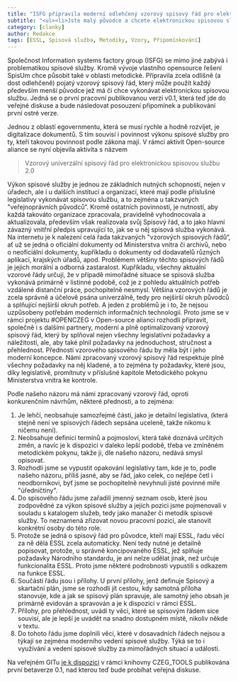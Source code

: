 ```yaml
---
title: "ISFG připravila moderní odlehčený vzorový spisový řád pro elektronickou spisovku, jde do veřejné diskuse"
subtitle: "<ul><li>Jste malý původce a chcete elektronickou spisovou službu, ale nevíte jak si vytvořit spisový řád?<li>Společnost ISFG rámci Open-source aliance připravila univerzálně použitelný zcela nově pojatý vzorový spisový řád.<li>Je o dost odlehčený a má být srozumitelnější a jednodušší.<li>Nyní jde do veřejné diskuse ze které vzejdou připomínky pro první finální verzi.</ul>"
category: [clanky]
author: Redakce
tags: [ESSL, Spisová služba, Metodiky, Vzory, Připomínkování]
---
```


Společnost Information systems factory group (ISFG) se mimo jiné zabývá i problematikou spisové služby. Kromě vývoje vlastního opensource řešení SpisUm chce působit také v oblasti metodické. Připravila zcela odlišně (a dost odlehčeně) pojatý vzorový spisový řád, který může použít každý především menší původce jež má či chce vykonávat elektronickou spisovou službu. Jedná se o první pracovní publikovanou verzi v0.1, která teď jde do veřejné diskuse a bude následovat posouzení připomínek a publikování první ostré verze.

Jednou z oblastí egovernmentu, která se musí rychle a hodně rozvíjet, je digitalizace dokumentů. S tím souvisí i povinnost výkonu spisové služby pro ty, kteří takovou povinnost podle zákona mají. V rámci aktivit Open-source aliance se nyní objevila aktivita s názvem

> Vzorový univerzální spisový řád pro elektronickou spisovou službu 2.0


Výkon spisové služby je jednou ze základních nutných schopností, nejen v úřadech, ale i u dalších institucí a organizací, které mají podle příslušné legislativy vykonávat spisovou službu, a to zejména u takzvaných "veřejnoprávních původců“. Kromě ostatních povinností, je nutností, aby každá takováto organizace zpracovala, pravidelně vyhodnocovala a aktualizovala, především však realizovala svůj Spisový řád, a to jako hlavní závazný vnitřní předpis upravující to, jak se u něj spisová služba vykonává. Na internetu je k nalezení celá řada takzvaných "vzorových spisových řádů“, ať už se jedná o oficiální dokumenty od Ministerstva vnitra či archivů, nebo o neoficiální dokumenty, kupříkladu o dokumenty od dodavatelů různých aplikací, krajských úřadů, apod. Problémem většiny těchto spisových řádů je jejich morální a odborná zastaralost. Kupříkladu, všechny aktuální vzorové řády určují, že v případě mimořádné situace se spisová služba vykonává primárně v listinné podobě, což je z pohledu aktuálních potřeb vzdálené distanční práce, pochopitelně nesmysl. Většina vzorových řádů je zcela správně a účelově psána univerzálně, tedy pro nejširší okruh původců a splňující nejširší okruh potřeb. A jeden z problémů je i to, že nejsou uzpůsobeny potřebám moderních informačních technologií. Proto jsme se v rámci projektu #OPENCZEG v Open-source alianci rozhodli připravit, společně i s dalšími partnery, moderní a plně optimalizovaný vzorový spisový řád, který by splňoval nejen všechny legislativní požadavky a náležitosti, ale, aby také plnil požadavky na jednoduchost, stručnost a přehlednost. Předností vzorového spisového řádu by měla být i jeho moderní koncepce. Námi zpracovaný vzorový spisový řád respektuje plně všechny požadavky na něj kladené, a to zejména ty požadavky, které jsou, díky legislativě, promítnuty v příslušné kapitole Metodického pokynu Ministerstva vnitra ke kontrole.

Podle našeho názoru má námi zpracovaný vzorový řád, oproti konkurenčním návrhům, některé přednosti, a to zejména:

1. Je lehčí, neobsahuje samozřejmé části, jako je detailní legislativa, (která stejně není ve spisových řádech sepsána uceleně, takže nikomu k ničemu není).
2. Neobsahuje definici termínů a pojmosloví, která také doznává určitých změn, a navíc je k dispozici v daleko lepší podobě, třeba ve zmíněném metodickém pokynu, takže ji, dle našeho názoru, nedává smysl opisovat.
3. Rozhodli jsme se vypustit opakování legislativy tam, kde je to, podle našeho názoru, příliš jasné, aby se řád, jako celek, co nejlépe četl i neodborníkovi, byť jsme se pochopitelně nevyhnuli jisté povinné míře "úředničtiny".
4. Do spisového řádu jsme zařadili jmenný seznam osob, které jsou zodpovědné za výkon spisové služby a jejich pozici jsme pojmenovali v souladu s katalogem služeb, tedy jako manažer či metodik spisové služby. To neznamená zřizovat novou pracovní pozici, ale stanovit konkrétní osoby do této role.
5. Protože se jedná o spisový řád pro původce, kteří mají ESSL, řadu věcí za ně dělá ESSL zcela automaticky. Není tedy nutné je detailně popisovat, protože, u správně koncipovaného ESSL, jež splňuje požadavky Národního standardu, je ani nelze udělat jinak, než určuje funkcionalita ESSL. Proto jsme některé podrobnosti vypustili s odkazem na funkce ESSL.
6. Součástí řádu jsou i přílohy. U první přílohy, jenž definuje Spisový a skartační plán, jsme se rozhodli jít cestou, kdy samotná příloha stanovuje, kde a jak se spisový plán spravuje, ale samotný jeho obsah je primárně evidován a spravován a je k dispozici v rámci ESSL.
7. Přílohy, pro přehlednost, uvádí ty věci, které se spisovým řádem sice souvisí, ale je lepší je uvádět na snadno dostupném místě, nikoliv někde v textu.
8. Do tohoto řádu jsme doplnili věci, které v dosavadních řádech nejsou a týkají se zejména moderního vedení spisové služby. Týká se to i využívání a vedení spisové služby za mimořádných situací a událostí.

Na veřejném GITu [je k dispozici](https://github.com/OPENCZEG/czeg_tools/tree/master/templates/vzorovy_spisovy_rad_ESSL_moderni/)  v rámci knihovny CZEG_TOOLS publikována první betaverze 0.1, nad kterou teď bude probíhat veřejná diskuse.

